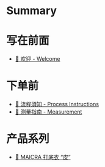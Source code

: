 # Summary

# 写在前面

- [👏 欢迎 - Welcome](./welcome.md)

# 下单前

- [🔁 流程須知 - Process Instructions](./flow.md)
- [📏 测量指南 - Measurement](./measurement.md)

# 产品系列

- [👕 MAICRA 打底衣 “皮”](./MAICRA.md)
